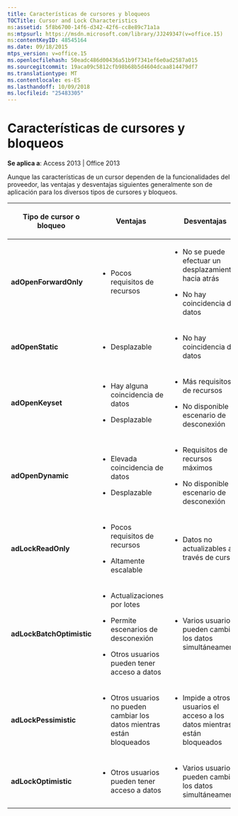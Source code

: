 ```yaml
---
title: Características de cursores y bloqueos
TOCTitle: Cursor and Lock Characteristics
ms:assetid: 5f8b6700-14f6-d342-42f6-cc8e89c71a1a
ms:mtpsurl: https://msdn.microsoft.com/library/JJ249347(v=office.15)
ms:contentKeyID: 48545164
ms.date: 09/18/2015
mtps_version: v=office.15
ms.openlocfilehash: 50eadc486d00436a51b9f7341ef6e0ad2587a015
ms.sourcegitcommit: 19aca09c5812cfb98b68b5d4604dcaa814479df7
ms.translationtype: MT
ms.contentlocale: es-ES
ms.lasthandoff: 10/09/2018
ms.locfileid: "25483305"
---
```

# <a name="cursor-and-lock-characteristics"></a>Características de cursores y bloqueos


**Se aplica a**: Access 2013 | Office 2013

Aunque las características de un cursor dependen de la funcionalidades del proveedor, las ventajas y desventajas siguientes generalmente son de aplicación para los diversos tipos de cursores y bloqueos.

<table>
<colgroup>
<col style="width: 33%" />
<col style="width: 33%" />
<col style="width: 33%" />
</colgroup>
<thead>
<tr class="header">
<th><p>Tipo de cursor o bloqueo</p></th>
<th><p>Ventajas</p></th>
<th><p>Desventajas</p></th>
</tr>
</thead>
<tbody>
<tr class="odd">
<td><p><strong>adOpenForwardOnly</strong></p></td>
<td><p></p>
<ul>
<li><p>Pocos requisitos de recursos</p></li>
</ul>
<p></p></td>
<td><p></p>
<ul>
<li><p>No se puede efectuar un desplazamiento hacia atrás</p></li>
<li><p>No hay coincidencia de datos</p></li>
</ul>
<p></p></td>
</tr>
<tr class="even">
<td><p><strong>adOpenStatic</strong></p></td>
<td><p></p>
<ul>
<li><p>Desplazable</p></li>
</ul>
<p></p></td>
<td><p></p>
<ul>
<li><p>No hay coincidencia de datos</p></li>
</ul>
<p></p></td>
</tr>
<tr class="odd">
<td><p><strong>adOpenKeyset</strong></p></td>
<td><p></p>
<ul>
<li><p>Hay alguna coincidencia de datos</p></li>
<li><p>Desplazable</p></li>
</ul>
<p></p></td>
<td><p></p>
<ul>
<li><p>Más requisitos de recursos</p></li>
<li><p>No disponible en escenario de desconexión</p></li>
</ul>
<p></p></td>
</tr>
<tr class="even">
<td><p><strong>adOpenDynamic</strong></p></td>
<td><p></p>
<ul>
<li><p>Elevada coincidencia de datos</p></li>
<li><p>Desplazable</p></li>
</ul>
<p></p></td>
<td><p></p>
<ul>
<li><p>Requisitos de recursos máximos</p></li>
<li><p>No disponible en escenario de desconexión</p></li>
</ul>
<p></p></td>
</tr>
<tr class="odd">
<td><p><strong>adLockReadOnly</strong></p></td>
<td><p></p>
<ul>
<li><p>Pocos requisitos de recursos</p></li>
<li><p>Altamente escalable</p></li>
</ul>
<p></p></td>
<td><p></p>
<ul>
<li><p>Datos no actualizables a través de cursor</p></li>
</ul>
<p></p></td>
</tr>
<tr class="even">
<td><p><strong>adLockBatchOptimistic</strong></p></td>
<td><p></p>
<ul>
<li><p>Actualizaciones por lotes</p></li>
<li><p>Permite escenarios de desconexión</p></li>
<li><p>Otros usuarios pueden tener acceso a datos</p></li>
</ul>
<p></p></td>
<td><p></p>
<ul>
<li><p>Varios usuarios pueden cambiar los datos simultáneamente</p></li>
</ul>
<p></p></td>
</tr>
<tr class="odd">
<td><p><strong>adLockPessimistic</strong></p></td>
<td><p></p>
<ul>
<li><p>Otros usuarios no pueden cambiar los datos mientras están bloqueados</p></li>
</ul>
<p></p></td>
<td><p></p>
<ul>
<li><p>Impide a otros usuarios el acceso a los datos mientras están bloqueados</p></li>
</ul>
<p></p></td>
</tr>
<tr class="even">
<td><p><strong>adLockOptimistic</strong></p></td>
<td><p></p>
<ul>
<li><p>Otros usuarios pueden tener acceso a datos</p></li>
</ul>
<p></p></td>
<td><p></p>
<ul>
<li><p>Varios usuarios pueden cambiar los datos simultáneamente</p></li>
</ul>
<p></p></td>
</tr>
</tbody>
</table>

